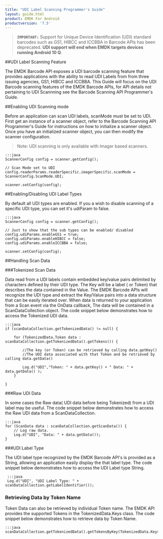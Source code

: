 ```yaml
---
title: "UDI Label Scanning Programmer's Guide"
layout: guide.html
product: EMDK For Android
productversion: '7.5'
---
```


> **`IMPORTANT:`** Support for Unique Device Identification (UDI) standard barcodes such as GS1, HIBCC and ICCBBA in Barcode APIs has been deprecated. **UDI support will end when EMDK targets devices running Android 10 Q**.

##UDI Label Scanning Feature

The EMDK Barcode API exposes a UDI barcode scanning feature that provides applications with the ability to read UDI Labels from from three issuing agencies, GS1, HIBCC and ICCBBA. This Guide will focus on the UDI Barcode scanning features of the EMDK Barcode APIs, for API details not pertaining to UDI Scannning see the Barcode Scanning API Programmer's Guide.

##Enabling UDI Scanning mode

Before an application can scan UDI labels, scanMode must be set to UDI. First get an instance of a scanner object, refer to the Barcode Scanning API Programmer's Guide for instructions on how to initialize a scanner object. Once you have an initialized scanner object, you can then modify the scanner configuration.

>Note: UDI scanning is only available with Imager based scanners.

    :::java
    ScannerConfig config = scanner.getConfig();

    // Scan Mode set to UDI
    config.readerParams.readerSpecific.imagerSpecific.scanMode = ScannerConfig.ScanMode.UDI;

    scanner.setConfig(config);

##Enabling/Disabling UDI Label Types

By default all UDI types are enabled. If you a wish to disable scanning of a specific UDI type, you can set it's udiParam to false.

    :::java
    ScannerConfig config = scanner.getConfig();

    // Just to show that the sub types can be enabled/ disabled
    config.udiParams.enableGS1 = true;
    config.udiParams.enableHIBCC = false;
    config.udiParams.enableICCBBA = false;

    scanner.setConfig(config);

##Handling Scan Data

###Tokenized Scan Data

Data read from a UDI labels contain embedded key/value pairs delimited by characters defined by their UDI type. The Key will be a label ( or Token) that describes the data contained in the Value. The EMDK Barcode APIs will recognize the UDI type and extract the Key/Value pairs into a data structure that can be easily iterated over. When data is returned to your application from a Scan event via the OnData callback, The data will be contained in a ScanDataCollection object. The code snippet below demonstrates how to access the Tokenized UDI data.


    :::java
    if (scanDataCollection.getTokenizedData() != null) {

        for (TokenizedData.Token data : scanDataCollection.getTokenizedData().getTokens()) {

            //The key (or Token) can be retrieved by calling data.getKey()
            //The UDI data associated with that Token and be retrieved by calling data.getData()

            Log.d("UDI","Token: " + data.getKey() + " Data: " + data.getData() );
        }

    }

###Raw UDI Data

In some cases the Raw data( UDI data before being Tokenized) from a UDI label may be useful. The code snippet below demonstrates how to access the Raw UDI data from a ScanDataCollection.


    :::java
    for (ScanData data : scanDataCollection.getScanData()) {
        // Log raw data.
        Log.d("UDI", "Data: " + data.getData());
    }

###UDI Label Type

The UDI label type recognized by the EMDK Barcode API's is provided as a String, allowing an application easily display the that label type. The code snippet below demonstrates how to access the UDI Label type String.


     :::java
     Log.d("UDI", "UDI Label Type: " + scanDataCollection.getLabelIdentifier());

### Retrieving Data by Token Name
Token Data can also be retrieved by individual Token name. The EMDK API provides the supported Tokens in the TokenizedData.Keys class. The code snippet below demonstrates how to retrieve data by Token Name.

    :::java
    scanDataCollection.getTokenizedData().getTokensByKey(TokenizedData.Keys.DEVICE_IDENTIFIER);